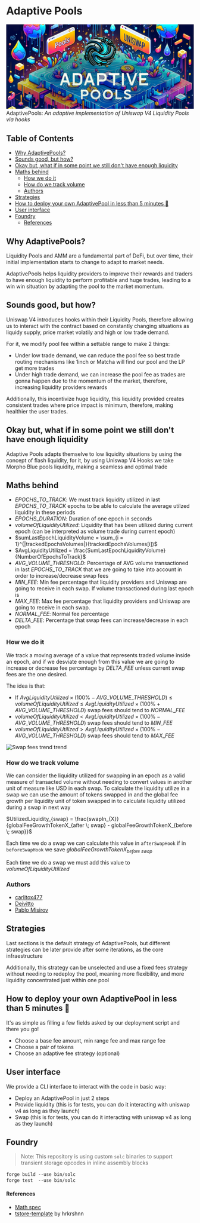
# Adaptive Pools
![AdaptivePools Banner](./img/Banner_Shorter.png)
AdaptivePools: *An adaptive implementation of Uniswap V4 Liquidity Pools via hooks*

## Table of Contents

- [Why AdaptivePools?](#why-adaptivepools)
- [Sounds good, but how?](#sounds-good-but-how)
- [Okay but, what if in some point we still don't have enough liquidity](#okay-but-what-if-in-some-point-we-still-dont-have-enough-liquidity)
- [Maths behind](#maths-behind)
  - [How we do it](#how-we-do-it)
  - [How do we track volume](#how-do-we-track-volume)
  - [Authors](#authors)
- [Strategies](#strategies)
- [How to deploy your own AdaptivePool in less than 5 minutes 👀](#how-to-deploy-your-own-adaptivepool-in-less-than-5-minutes-)
- [User interface](#user-interface)
- [Foundry](#foundry)
  - [References](#references)

## Why AdaptivePools?
Liquidity Pools and AMM are a fundamental part of DeFi, but over time, their initial implementation starts to change to adapt to market needs. 

AdaptivePools helps liquidity providers to improve their rewards and traders to have enough liquidity to perform profitable and huge trades, leading to a win win situation by adapting the pool to the market momentum. 

## Sounds good, but how?
Uniswap V4 introduces hooks within their Liquidity Pools, therefore allowing us to interact with the contract based on constantly changing situations as liquidy supply, price market volatily and high or low trade demand. 

For it, we modify pool fee within a settable range to make 2 things:
- Under low trade demand, we can reduce the pool fee so best trade routing mechanisms like 1inch or Matcha will find our pool and the LP get more trades
- Under high trade demand, we can increase the pool fee as trades are gonna happen due to the momentum of the market, therefore, increasing liquidity providers rewards

Additionally, this incentivize huge liquidity, this liquidity provided creates consistent trades where price impact is minimum, therefore, making healthier the user trades.

## Okay but, what if in some point we still don't have enough liquidity
Adaptive Pools adapts themselve to low liquidity situations by using the concept of flash liquidity, for it, by using Uniswap V4 Hooks we take  Morpho Blue pools liquidity, making a seamless and optimal trade  

## Maths behind

* $EPOCHS\_ TO\_ TRACK$: We must track liquidity utilized in last $EPOCHS\_ TO\_ TRACK$ epochs to be able to calculate the average utilzed liquidity in these periods
* $EPOCHS\_ DURATION$: Duration of one epoch in seconds
* $volumeOfLiquidityUtilized$: Liquidity that has been utilized during current epoch (can be interpreted as volume trade during current epoch)
* $sumLastEpochLiquidityVolume = \sum_{i = 1}^{|trackedEpochsVolumes|}(trackedEpochsVolumes[i])$
* $AvgLiquidityUtilized = \frac{SumLastEpochLiquidityVolume}{NumberOfEpochsToTrack}$
* $AVG\_ VOLUME\_ THRESHOLD$: Percentage of AVG volume transactioned in last $EPOCHS\_ TO\_ TRACK$ that we are going to take into account in order to increase/decrease swap fees
* $MIN\_FEE$: Min fee percentage that liquidity providers and Uniswap are going to receive in each swap. If volume transactioned during last epoch is
* $MAX\_ FEE$: Max fee percentage that liquidity providers and Uniswap are going to receive in each swap.
* $NORMAL\_ FEE$: Normal fee percentage
* $DELTA\_ FEE$: Percentage that swap fees can increase/decrease in each epoch

### How we do it
We track a moving average of a value that represents traded volume inside an epoch, and if we desviate enough from this value we are going to increase or decrease fee percentage by $DELTA\_ FEE$ unless current swap fees are the one desired.

The idea is that:
* If $AvgLiquidityUtilized \times (100\% - AVG\_ VOLUME\_ THRESHOLD) \leq volumeOfLiquidityUtilized \leq  AvgLiquidityUtilized \times (100\% + AVG\_ VOLUME\_ THRESHOLD)$ swap fees should tend to $NORMAL\_ FEE$
* $volumeOfLiquidityUtilized < AvgLiquidityUtilized \times (100\% - AVG\_ VOLUME\_ THRESHOLD)$ swap fees should tend to $MIN\_ FEE$
* $volumeOfLiquidityUtilized > AvgLiquidityUtilized \times (100\% - AVG\_ VOLUME\_ THRESHOLD)$ swap fees should tend to $MAX\_ FEE$


![Swap fees trend trend](https://i.ibb.co/6m13zGG/Uniswap-dynamic-fees-P-gina-3.png)

### How do we track volume
We can consider the liquidity utilized for swapping in an epoch as a valid measure of transacted volume without needing to convert values in another unit of measure like USD in each swap. To calculate the liquidity utilize in a swap we can use the amount of tokens swapped in and the global fee growth per liquidity unit of token swapped in to calculate liquidity utilized during a swap in next way

$UtilizedLiquidity_{swap} = \frac{swapIn_{X}}{globalFeeGrowthTokenX_{after \; swap} - globalFeeGrowthTokenX_{before \; swap}}$

Each time we do a swap we can calculate this value in `afterSwapHook` if in `beforeSwapHook` we save $globalFeeGrowthTokenX_{before \; swap}$

Each time we do a swap we must add this value to $volumeOfLiquidityUtilized$

### Authors
* [carlitox477](https://twitter.com/carlitox477)
* [Deivitto](https://twitter.com/Deivitto)
* [Pablo Misirov](https://twitter.com/p_misirov)


## Strategies
Last sections is the default strategy of AdaptivePools, but different strategies can be later provide after some iterations, as the core infraestructure

Additionally, this strategy can be unselected and use a fixed fees strategy without needing to redeploy the pool, meaning more flexibility, and more liquidity concentrated just within one pool 

## How to deploy your own AdaptivePool in less than 5 minutes 👀

It's as simple as filling a few fields asked by our deployment script and there you go!
- Choose a base fee amount, min range fee and max range fee
- Choose a pair of tokens
- Choose an adaptive fee strategy (optional)

## User interface
We provide a CLI interface to interact with the code in basic way:
- Deploy an AdaptivePool in just 2 steps
- Provide liquidity (this is for tests, you can do it interacting with uniswap v4 as long as they launch)
- Swap (this is for tests, you can do it interacting with uniswap v4 as long as they launch)

## Foundry

> Note: This repository is using custom `solc` binaries to support transient storage opcodes in inline assembly blocks
```
forge build --use bin/solc
forge test  --use bin/solc
```

#### References
- [Math spec](https://hackmd.io/iHO3hvF9RAqIVAE4bNgxEA?view)
- [tstore-template](https://github.com/hrkrshnn/tstore-template/tree/master) by hrkrshnn

